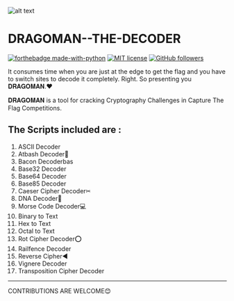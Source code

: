 ![alt text](https://github.com/Bl4cKc34sEr/Dragoman--The-Decoder/blob/master/.github/workflows/d.PNG?raw=true)
  
# DRAGOMAN--THE-DECODER
[![forthebadge made-with-python](http://ForTheBadge.com/images/badges/made-with-python.svg)](https://www.python.org/)
[![MIT license](https://img.shields.io/badge/License-MIT-blue.svg)](https://lbesson.mit-license.org/)
[![GitHub followers](https://img.shields.io/github/followers/Bl4cKc34sEr.svg?style=social&label=Follow&maxAge=2592000)](https://github.com/Bl4cKc34sEr?tab=followers)

It consumes time when you are just at the edge to get the flag and you have to switch sites to decode it completely. Right.
So presenting you 𝐃𝐑𝐀𝐆𝐎𝐌𝐀𝐍.❤

𝐃𝐑𝐀𝐆𝐎𝐌𝐀𝐍 is a tool for cracking Cryptography Challenges in Capture The Flag Competitions.

The Scripts included are :
--------------------------------
1. ASCII Decoder
2. Atbash Decoder🎳
3. Bacon Decoderbas
4. Base32 Decoder
5. Base64 Decoder
6. Base85 Decoder
7. Caeser Cipher Decoder✂
8. DNA Decoder🧬
9. Morse Code Decoder💻
10. Binary to Text 
11. Hex to Text
12. Octal to Text
13. Rot Cipher Decoder⭕
14. Railfence Decoder
15. Reverse Cipher◀
16. Vignere Decoder
17. Transposition Cipher Decoder
--------------------------------------
CONTRIBUTIONS ARE WELCOME😊
